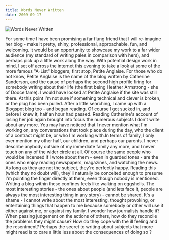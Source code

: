 ```yaml
---
title: Words Never Written
date: 2009-09-17
---
```


![Words Never Written](https://source.unsplash.com/7QCBakMyDCE/1600x900)

For some time I have been promising a far flung friend that I will re-imagine her blog - make it pretty, shiny, professional, approachable, fun, and welcoming. It would be an opportunity to showcase my work to a far wider audience (my standard of writing pales in comparison with hers), and perhaps pick up a little work along the way. With potential design work in mind, I set off across the internet this evening to take a look at some of the more famous "A-List" bloggers; first stop, Petite Anglaise. For those who do not know, Petite Anglaise is the name of the blog written by Catherine Sanderson, and the cause of perhaps the second high profile firing for somebody writing about their life (the first being Heather Armstrong - she of Dooce fame). I would have looked at Petite Anglaise if the site was still there. At this point I'm not sure if something technical and clever is broken, or the plug has been pulled. After a little searching, I came up with a Blogspot blog too - and began reading. Of course I got sucked in, and before I knew it, half an hour had passed. Reading Catherine's account of losing her job again brought into focus the numerous subjects I don't write about any more. You may have noticed that I never mention what I'm working on, any conversations that took place during the day, who the client of a contract might be, or who I'm working with.In terms of family, I only ever mention my other half, our children, and perhaps our parents. I never describe anybody outside of my immediate family any more, and I never touch on any of the wider circle at all. Of course the same people who would be incensed if I wrote about them - even in guarded tones - are the ones who enjoy reading newspapers, magazines, and watching the news. As long as they are not the subject, they're perfectly happy. Reading this (which they no doubt will), they'll naturally be conceited enough to presume I'm pointing the finger directly at them, even though nobody is mentioned. Writing a blog within these confines feels like walking on eggshells. The most interesting stories - the ones about people (and lets face it, people are always the most interesting thing in any story) - cannot be shared. It's a shame - I cannot write about the most interesting, thought provoking, or entertaining things that happen to me because somebody or other will use it either against me, or against my family. I wonder how journalists handle it? When passing judgement on the actions of others, how do they reconcile the problems they might cause? How do they cope with the ill feeling and the resentment? Perhaps the secret to writing about subjects that more might read is to care a little less about the consequences of doing so ?